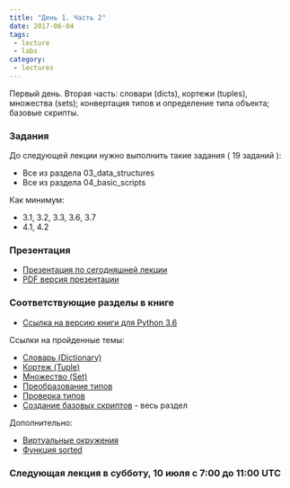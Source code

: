 ```yaml
---
title: "День 1. Часть 2"
date: 2017-06-04
tags:
 - lecture
 - labs
category:
 - lectures
---
```


Первый день. Вторая часть: словари (dicts), кортежи (tuples), множества (sets); конвертация типов и определение типа объекта; базовые скрипты.

### Задания

До следующей лекции нужно выполнить такие задания ( 19 заданий ):

* Все из раздела 03_data_structures
* Все из раздела 04_basic_scripts

Как минимум:

* 3.1, 3.2, 3.3, 3.6, 3.7
* 4.1, 4.2

### Презентация

* [Презентация по сегодняшней лекции](https://gitpitch.com/natenka/pyneng-slides/python3-basics)
* [PDF версия презентации](https://github.com/pyneng/pyneng-online-jun-jul-2017/blob/master/presentations/01_Day1_Python_basics.pdf)


### Соответствующие разделы в книге

* [Ссылка на версию книги для Python 3.6](https://natenka.gitbooks.io/pyneng/content/v/python3.6/)

Ссылки на пройденные темы:

* [Словарь (Dictionary)](https://natenka.gitbooks.io/pyneng/content/v/python3.6/book/03_data_structures/6_dicts.html)
* [Кортеж (Tuple)](https://natenka.gitbooks.io/pyneng/content/v/python3.6/book/03_data_structures/7_tuple.html)
* [Множество (Set)](https://natenka.gitbooks.io/pyneng/content/v/python3.6/book/03_data_structures/8_set.html)
* [Преобразование типов](https://natenka.gitbooks.io/pyneng/content/v/python3.6/book/03_data_structures/9_convert_type.html)
* [Проверка типов](https://natenka.gitbooks.io/pyneng/content/v/python3.6/book/03_data_structures/9a_check_type.html)
* [Создание базовых скриптов](https://natenka.gitbooks.io/pyneng/content/v/python3.6/book/04_basic_scripts/) - весь раздел

Дополнительно:

* [Виртуальные окружения](https://natenka.gitbooks.io/pyneng/content/v/python3.6/book/01_intro/virtualenv.html)
* [Функция sorted](https://natenka.gitbooks.io/pyneng/content/v/python3.6/book/16_additional_info/useful_functions/sorted.html)


### Следующая лекция в субботу, 10 июля с 7:00 до 11:00 UTC
